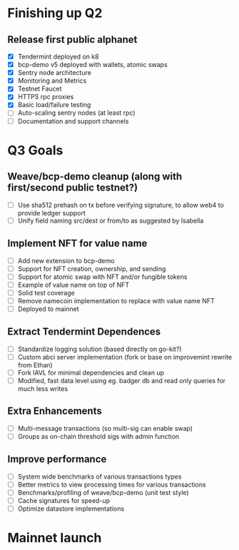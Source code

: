 
# Finishing up Q2

## Release first public alphanet

- [x] Tendermint deployed on k8
- [x] bcp-demo v5 deployed with wallets, atomic swaps
- [x] Sentry node architecture
- [x] Monitoring and Metrics
- [x] Testnet Faucet
- [x] HTTPS rpc proxies
- [x] Basic load/failure testing
- [ ] Auto-scaling sentry nodes (at least rpc)
- [ ] Documentation and support channels

# Q3 Goals

## Weave/bcp-demo cleanup (along with first/second public testnet?)

- [ ] Use sha512 prehash on tx before verifying signature, to allow web4 to provide ledger support
- [ ] Unify field naming src/dest or from/to as suggested by Isabella

## Implement NFT for value name

- [ ] Add new extension to bcp-demo
- [ ] Support for NFT creation, ownership, and sending
- [ ] Support for atomic swap with NFT and/or fungible tokens
- [ ] Example of value name on top of NFT
- [ ] Solid test coverage
- [ ] Remove namecoin implementation to replace with value name NFT
- [ ] Deployed to mainnet

## Extract Tendermint Dependences

- [ ] Standardize logging solution (based directly on go-kit?)
- [ ] Custom abci server implementation (fork or base on improvemint rewrite from Ethan)
- [ ] Fork IAVL for minimal dependencies and clean up
- [ ] Modified, fast data level using eg. badger db and read only queries for much less writes

## Extra Enhancements

- [ ] Multi-message transactions (so multi-sig can enable swap)
- [ ] Groups as on-chain threshold sigs with admin function

## Improve performance

- [ ] System wide benchmarks of various transactions types
- [ ] Better metrics to view processing times for various transactions
- [ ] Benchmarks/profiling of weave/bcp-demo (unit test style)
- [ ] Cache signatures for speed-up
- [ ] Optimize datastore implementations

# Mainnet launch

